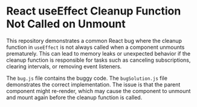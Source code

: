 # React useEffect Cleanup Function Not Called on Unmount

This repository demonstrates a common React bug where the cleanup function in `useEffect` is not always called when a component unmounts prematurely.  This can lead to memory leaks or unexpected behavior if the cleanup function is responsible for tasks such as canceling subscriptions, clearing intervals, or removing event listeners.

The `bug.js` file contains the buggy code. The `bugSolution.js` file demonstrates the correct implementation.  The issue is that the parent component might re-render, which may cause the component to unmount and mount again before the cleanup function is called. 